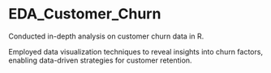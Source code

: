 # EDA_Customer_Churn
Conducted in-depth analysis on customer churn data in R. 

Employed data visualization techniques to reveal insights into churn factors, enabling data-driven strategies for customer retention.
